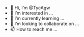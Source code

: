 - 👋 Hi, I’m @TycAgw
- 👀 I’m interested in ...
- 🌱 I’m currently learning ...
- 💞️ I’m looking to collaborate on ...
- 📫 How to reach me ...

<!---
TycAgw/TycAgw is a ✨ special ✨ repository because its `README.md` (this file) appears on your GitHub profile.
You can click the Preview link to take a look at your changes.
--->
